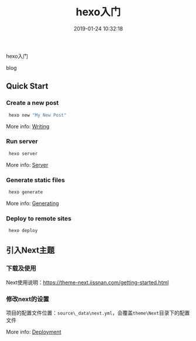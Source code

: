 ﻿---
layout: w
title: hexo入门
date: 2019-01-24 10:32:18
tags:
---

hexo入门

blog

## Quick Start

### Create a new post

``` bash
 hexo new "My New Post"
```

More info: [Writing](https://hexo.io/docs/writing.html)

### Run server

``` bash
 hexo server
```

More info: [Server](https://hexo.io/docs/server.html)

### Generate static files

``` bash
 hexo generate
```

More info: [Generating](https://hexo.io/docs/generating.html)

### Deploy to remote sites

``` bash
 hexo deploy
```

## 引入Next主题

### 下载及使用

Next使用说明：https://theme-next.iissnan.com/getting-started.html

### 修改next的设置

项目的配置文件位置：`source\_data\next.yml`，会覆盖`theme\Next`目录下的配置文件

More info: [Deployment](https://hexo.io/docs/deployment.html)

